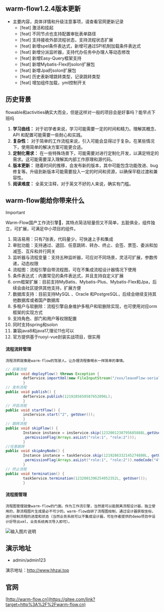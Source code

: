 ## warm-flow1.2.4版本更新

- 主要内容，具体详情和升级注意事项，请查看官网更新记录
  - [feat] 激活和挂起
  - [feat] 不同节点也支持配置审批表单路径
  - [feat] 支持接收外部流程状态，支持流程状态扩展
  - [feat] 新增spel条件表达式，新增可通过SPI机制加载条件表达式
  - [feat] 新增分派监听器，支持代办任务中办理人等动态修改
  - [feat] 新增Easy-Query框架支持
  - [feat] 新增Mybatis-Flex的solon扩展包
  - [feat] 新增Jpa的solon扩展包
  - [feat] 历史表新增跳转类型，记录跳转类型
  - [feat] 增加组件加载，yml控制开关



## 历史背景

flowable和activities确实大而全，但是这样对一般的项目会是好事吗？能早点下班吗

1. **学习曲线：** 对于初学者来说，学习可能需要一定的时间和精力。理解其概念、API 和配置可能需要一些耐心和实践。
2. **复杂性：** 对于简单的工作流程来说，引入可能会显得过于复杂。在某些情况下，使用简单的解决方案可能更合适。
3. **定制化需求：** 在一些特殊场景下，可能需要对进行定制化开发，以满足特定的需求。这可能需要深入理解其内部工作原理和源代码。
4. **版本更新：** 随着时间的推移，会发布新的版本，其中可能包含功能改进、bug 修复等。升级到新版本可能需要投入一定的时间和资源，以确保平稳过渡和兼容性。
5. **阅读难度：** 全英文注释，对于英文不好的人来说，确实有门槛。



## warm-flow能给你带来什么

> [!IMPORTANT]
> Warm-Flow国产工作流引擎🎉，其特点简洁轻量但又不简单，五脏俱全，组件独立，可扩展，可满足中小项目的组件。

1. 简洁易用：只有7张表，代码量少，可快速上手和集成
2. 审批功能：支持通过、退回、任意跳转、转办、终止、会签、票签、委派和加减签、互斥和并行网关
3. 监听器与流程变量：支持五种监听器，可应对不同场景，灵活可扩展，参数传递，动态权限
4. 流程图：流程引擎自带流程图，可在不集成流程设计器情况下使用
5. 条件表达式：内置常见的条件表达式，并且支持自定义扩展
6. orm框架扩展：目前支持MyBatis、Mybatis-Plus、Mybatis-Flex和Jpa，后续会由社区提供其他支持，扩展方便
7. 数据库支持：目前支持MySQL 、Oracle 和PostgreSQL，后续会继续支持其他数据库或者国产数据库
8. 多租户与软删除：流程引擎自身维护多租户和软删除实现，也可使用对应orm框架的实现方式
9. 支持角色、部门和用户等权限配置
10. 同时支持spring和solon
11. 兼容java8和java17,理论11也可以
12. 官方提供基于ruoyi-vue封装实战项目，很实用



####  流程流转管理

	流程流转就像是warm-flow的驾驶人。让办理流程像喝水一样简单的事情。

```java
// 部署流程
public void deployFlow() throws Exception {
        defService.importXml(new FileInputStream("/xxx/leaveFlow-serial.xml"));
        }
// 发布流程
public void publish() {
        defService.publish(1219285650587652096L);
        }
// 开启流程
public void startFlow() {
        insService.start("2", getUser());
        }
// 跳转流程
public void skipFlow() {
        Instance instance = insService.skip(1232001238795685888L,getUser().skipType(SkipType.PASS.getKey())
        .permissionFlag(Arrays.asList("role:1", "role:2")));
        }
//任意跳转
public void skipAnyNode() {
        Instance instance = taskService.skip(1219286332145274880L, getUser().skipType(SkipType.PASS.getKey())
        .permissionFlag(Arrays.asList("role:1", "role:2")).nodeCode("4"));
        }
// 终止流程
public void termination() {
        taskService.termination(1232001396254052352L, getUser());
        }
```



####  流程图管理

	流程图管理就像warm-flow的门面。作为工作流引擎，当然是可以能脱离流程设计器，独立使用的，那流程图片生成是必不可少的。warm-flow自研了流程图绘制，通过设计器获取坐标，进行绘制流程的进度和状态（当然业务系统可以不集成设计器，可在作者提供的demo项目中设计好导出xml，业务系统再次导入即可）。

![输入图片说明](http://warm-flow.cn/assets/demo1-CaNh-0k7.png "屏幕截图")

## 演示地址

- admin/admin123

演示地址：http://www.hhzai.top



## 官网

[http://warm-flow.cn](https://gitee.com/link?target=http%3A%2F%2Fwarm-flow.cn)
